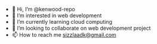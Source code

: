 - 👋 Hi, I’m @kenwood-repo
- 👀 I’m interested in web development
- 🌱 I’m currently learning cloud computing
- 💞️ I’m looking to collaborate on web development project
- 📫 How to reach me sizzlaadk@gmail.com 

<!---
kenwood-repo/kenwood-repo is a ✨ special ✨ repository because its `README.md` (this file) appears on your GitHub profile.
You can click the Preview link to take a look at your changes.
--->
